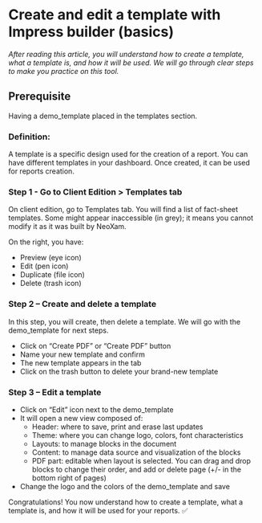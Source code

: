 # Create and edit a template with Impress builder (basics)

*After reading this article, you will understand how to create a template, what a template is, and how it will be used. We will go through clear steps to make you practice on this tool.*

## Prerequisite
Having a demo_template placed in the templates section.


### Definition:
A template is a specific design used for the creation of a report. You can have different templates in your dashboard. Once created, it can be used for reports creation.

### Step 1 - Go to Client Edition > Templates tab
On client edition, go to Templates tab. You will find a list of fact-sheet templates. Some might appear inaccessible (in grey); it means you cannot modify it as it was built by NeoXam.

On the right, you have:
- Preview (eye icon)
- Edit (pen icon)
- Duplicate (file icon)
- Delete (trash icon)

### Step 2 – Create and delete a template
In this step, you will create, then delete a template. We will go with the demo_template for next steps.
- Click on “Create PDF” or “Create PDF” button
- Name your new template and confirm
- The new template appears in the tab
- Click on the trash button to delete your brand-new template

### Step 3 – Edit a template
- Click on “Edit” icon next to the demo_template
- It will open a new view composed of:
    - Header: where to save, print and erase last updates
    - Theme: where you can change logo, colors, font characteristics
    - Layouts: to manage blocks in the document
    - Content: to manage data source and visualization of the blocks
    - PDF part: editable when layout is selected. You can drag and drop blocks to change their order, and add or delete page (+/- in the bottom right of pages)
- Change the logo and the colors of the demo_template and save

Congratulations! You now understand how to create a template, what a template is, and how it will be used for your reports. ✅
